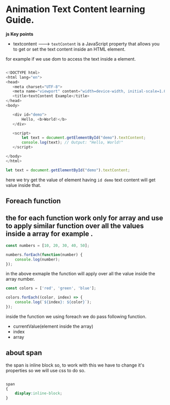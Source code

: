 # Animation Text Content learning Guide.

**js Key points**
 * textcontent ---> `textContent` is a JavaScript property that allows you to get or set the text content inside an HTML element.

 for example if we use dom to access the text inside a element.

 ```javascript 

<!DOCTYPE html>
<html lang="en">
<head>
    <meta charset="UTF-8">
    <meta name="viewport" content="width=device-width, initial-scale=1.0">
    <title>textContent Example</title>
</head>
<body>

    <div id="demo">
        Hello, <b>World!</b>
    </div>

    <script>
        let text = document.getElementById("demo").textContent;
        console.log(text); // Output: "Hello, World!"
    </script>

</body>
</html>
```

```javascript
let text = document.getElementById("demo").textContent;

```

here we try get the value of element having `id demo` text content will get value inside that.

## Foreach function

the for each function work only for array and use to apply similar function over all the values inside a array for example .
---
```javascript
const numbers = [10, 20, 30, 40, 50];

numbers.forEach(function(number) {
    console.log(number);
});
```
 in the above exmaple the function will apply over all the value inside the array number. 

```javascript
const colors = ['red', 'green', 'blue'];

colors.forEach((color, index) => {
    console.log(`${index}: ${color}`);
});

```
 inside the function we using foreach we do pass following function.
 * currentValue(element inside the array)
 * index
 * array

 ## about span 

 the span is inline block so, to work with this we have to change it's properties so we will use css to do so.
```css

span
{
    display:inline-block;
}
```
